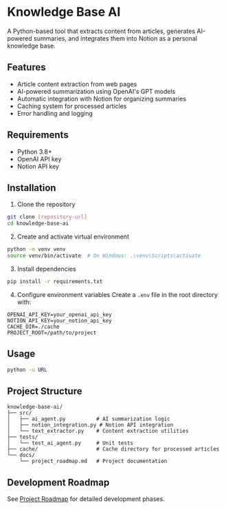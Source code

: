 # Knowledge Base AI

A Python-based tool that extracts content from articles, generates AI-powered summaries, and integrates them into Notion as a personal knowledge base.

## Features

- Article content extraction from web pages
- AI-powered summarization using OpenAI's GPT models
- Automatic integration with Notion for organizing summaries
- Caching system for processed articles
- Error handling and logging

## Requirements

- Python 3.8+
- OpenAI API key
- Notion API key

## Installation

1. Clone the repository
```bash
git clone [repository-url]
cd knowledge-base-ai
```

2. Create and activate virtual environment
```bash
python -m venv venv
source venv/bin/activate  # On Windows: .\venv\Scripts\activate
```

3. Install dependencies
```bash 
pip install -r requirements.txt
```

4. Configure environment variables
Create a `.env` file in the root directory with:
```
OPENAI_API_KEY=your_openai_api_key
NOTION_API_KEY=your_notion_api_key
CACHE_DIR=./cache
PROJECT_ROOT=/path/to/project
```

## Usage

```bash 
python -u URL
```

## Project Structure

```
knowledge-base-ai/
├── src/
│   ├── ai_agent.py          # AI summarization logic
│   ├── notion_integration.py # Notion API integration
│   └── text_extractor.py    # Content extraction utilities
├── tests/
│   └── test_ai_agent.py     # Unit tests
├── cache/                   # Cache directory for processed articles
└── docs/
    └── project_roadmap.md   # Project documentation
```

## Development Roadmap

See [Project Roadmap](docs/project_roadmap.md) for detailed development phases.
